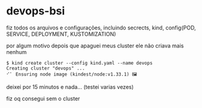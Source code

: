 # devops-bsi

fiz todos os arquivos e configurações, incluindo secrects, kind, config(POD, SERVICE, DEPLOYMENT, KUSTOMIZATION)

por algum motivo depois que apaguei meus cluster ele não criava mais nenhum

```
$ kind create cluster --config kind.yaml --name devops
Creating cluster "devops" ...
⠊⠁ Ensuring node image (kindest/node:v1.33.1) 🖼
```

deixei por 15 minutos e nada... (testei varias vezes)

fiz oq consegui sem o cluster
